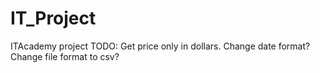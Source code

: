 # IT_Project
ITAcademy project
TODO: Get price only in dollars. Change date format? Change file format to csv?
